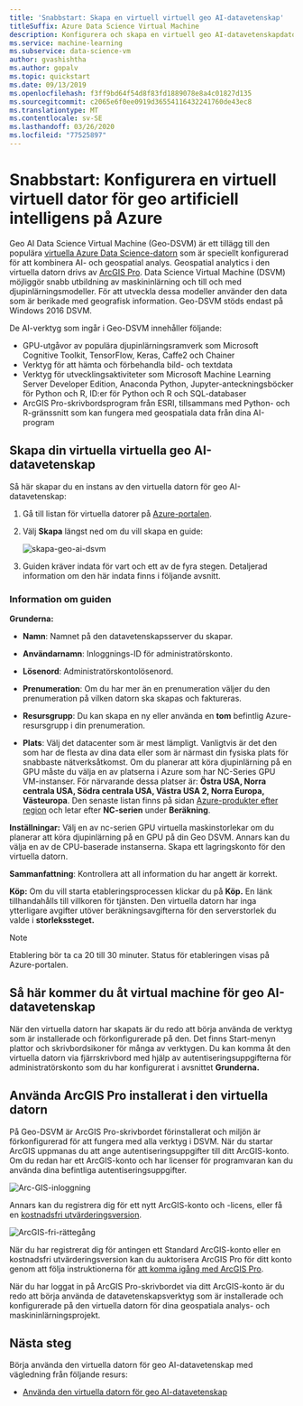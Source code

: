 ```yaml
---
title: 'Snabbstart: Skapa en virtuell virtuell geo AI-datavetenskap'
titleSuffix: Azure Data Science Virtual Machine
description: Konfigurera och skapa en virtuell geo AI-datavetenskapdator på Azure för geospatial analys och maskininlärning.
ms.service: machine-learning
ms.subservice: data-science-vm
author: gvashishtha
ms.author: gopalv
ms.topic: quickstart
ms.date: 09/13/2019
ms.openlocfilehash: f3ff9bd64f54d8f83fd1889078e8a4c01827d135
ms.sourcegitcommit: c2065e6f0ee0919d36554116432241760de43ec8
ms.translationtype: MT
ms.contentlocale: sv-SE
ms.lasthandoff: 03/26/2020
ms.locfileid: "77525897"
---
```

# <a name="quickstart-set-up-a-geo-artificial-intelligence-virtual-machine-on-azure"></a>Snabbstart: Konfigurera en virtuell virtuell dator för geo artificiell intelligens på Azure 

Geo AI Data Science Virtual Machine (Geo-DSVM) är ett tillägg till den populära [virtuella Azure Data Science-datorn](https://aka.ms/dsvm) som är speciellt konfigurerad för att kombinera AI- och geospatial analys. Geospatial analytics i den virtuella datorn drivs av [ArcGIS Pro](https://www.arcgis.com/features/index.html). Data Science Virtual Machine (DSVM) möjliggör snabb utbildning av maskininlärning och till och med djupinlärningsmodeller. För att utveckla dessa modeller använder den data som är berikade med geografisk information. Geo-DSVM stöds endast på Windows 2016 DSVM. 

De AI-verktyg som ingår i Geo-DSVM innehåller följande:

- GPU-utgåvor av populära djupinlärningsramverk som Microsoft Cognitive Toolkit, TensorFlow, Keras, Caffe2 och Chainer
- Verktyg för att hämta och förbehandla bild- och textdata
- Verktyg för utvecklingsaktiviteter som Microsoft Machine Learning Server Developer Edition, Anaconda Python, Jupyter-anteckningsböcker för Python och R, ID:er för Python och R och SQL-databaser
- ArcGIS Pro-skrivbordsprogram från ESRI, tillsammans med Python- och R-gränssnitt som kan fungera med geospatiala data från dina AI-program
 

## <a name="create-your-geo-ai-data-science-vm"></a>Skapa din virtuella virtuella geo AI-datavetenskap

Så här skapar du en instans av den virtuella datorn för geo AI-datavetenskap:

1. Gå till listan för virtuella datorer på [Azure-portalen](https://ms.portal.azure.com/#create/microsoft-ads.geodsvmwindows).
1. Välj **Skapa** längst ned om du vill skapa en guide:

   ![skapa-geo-ai-dsvm](./media/provision-geo-ai-dsvm/Create-Geo-AI.png)

1. Guiden kräver indata för vart och ett av de fyra stegen. Detaljerad information om den här indata finns i följande avsnitt.

### <a name="wizard-details"></a>Information om guiden ###

**Grunderna:**

- **Namn**: Namnet på den datavetenskapsserver du skapar.
    
- **Användarnamn**: Inloggnings-ID för administratörskonto.
    
- **Lösenord**: Administratörskontolösenord.
    
- **Prenumeration**: Om du har mer än en prenumeration väljer du den prenumeration på vilken datorn ska skapas och faktureras.
    
- **Resursgrupp**: Du kan skapa en ny eller använda en **tom** befintlig Azure-resursgrupp i din prenumeration.
    
- **Plats**: Välj det datacenter som är mest lämpligt. Vanligtvis är det den som har de flesta av dina data eller som är närmast din fysiska plats för snabbaste nätverksåtkomst. Om du planerar att köra djupinlärning på en GPU måste du välja en av platserna i Azure som har NC-Series GPU VM-instanser. För närvarande dessa platser är: **Östra USA, Norra centrala USA, Södra centrala USA, Västra USA 2, Norra Europa, Västeuropa**. Den senaste listan finns på sidan [Azure-produkter efter region](https://azure.microsoft.com/regions/services/) och letar efter **NC-serien** under **Beräkning**. 
    
    
**Inställningar:** Välj en av nc-serien GPU virtuella maskinstorlekar om du planerar att köra djupinlärning på en GPU på din Geo DSVM. Annars kan du välja en av de CPU-baserade instanserna. Skapa ett lagringskonto för den virtuella datorn. 
       
**Sammanfattning**: Kontrollera att all information du har angett är korrekt.
    
**Köp:** Om du vill starta etableringsprocessen klickar du på **Köp.** En länk tillhandahålls till villkoren för tjänsten. Den virtuella datorn har inga ytterligare avgifter utöver beräkningsavgifterna för den serverstorlek du valde i **storlekssteget.** 
 
 >[!NOTE]
 > Etablering bör ta ca 20 till 30 minuter. Status för etableringen visas på Azure-portalen.

 
## <a name="how-to-access-the-geo-ai-data-science-virtual-machine"></a>Så här kommer du åt virtual machine för geo AI-datavetenskap

 När den virtuella datorn har skapats är du redo att börja använda de verktyg som är installerade och förkonfigurerade på den. Det finns Start-menyn plattor och skrivbordsikoner för många av verktygen. Du kan komma åt den virtuella datorn via fjärrskrivbord med hjälp av autentiseringsuppgifterna för administratörskonto som du har konfigurerat i avsnittet **Grunderna.**

 
## <a name="using-arcgis-pro-installed-in-the-vm"></a>Använda ArcGIS Pro installerat i den virtuella datorn

På Geo-DSVM är ArcGIS Pro-skrivbordet förinstallerat och miljön är förkonfigurerad för att fungera med alla verktyg i DSVM. När du startar ArcGIS uppmanas du att ange autentiseringsuppgifter till ditt ArcGIS-konto. Om du redan har ett ArcGIS-konto och har licenser för programvaran kan du använda dina befintliga autentiseringsuppgifter.  

![Arc-GIS-inloggning](./media/provision-geo-ai-dsvm/ArcGISLogon.png)

Annars kan du registrera dig för ett nytt ArcGIS-konto och -licens, eller få en [kostnadsfri utvärderingsversion](https://www.arcgis.com/features/free-trial.html). 

![ArcGIS-fri-rättegång](./media/provision-geo-ai-dsvm/ArcGIS-Free-Trial.png)

När du har registrerat dig för antingen ett Standard ArcGIS-konto eller en kostnadsfri utvärderingsversion kan du auktorisera ArcGIS Pro för ditt konto genom att följa instruktionerna för [att komma igång med ArcGIS Pro](https://www.esri.com/library/brochures/getting-started-with-arcgis-pro.pdf).

När du har loggat in på ArcGIS Pro-skrivbordet via ditt ArcGIS-konto är du redo att börja använda de datavetenskapsverktyg som är installerade och konfigurerade på den virtuella datorn för dina geospatiala analys- och maskininlärningsprojekt.

## <a name="next-steps"></a>Nästa steg

Börja använda den virtuella datorn för geo AI-datavetenskap med vägledning från följande resurs:

* [Använda den virtuella datorn för geo AI-datavetenskap](use-geo-ai-dsvm.md)
